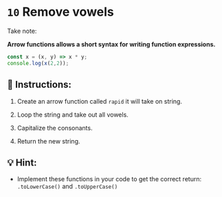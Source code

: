 # `10` Remove vowels

Take note:

**Arrow functions allows a short syntax for writing function expressions.**

```js
const x = (x, y) => x * y;
console.log(x(2,2));
```

## 📝 Instructions:

1. Create an arrow function called `rapid` it will take on string.

2. Loop the string and take out all vowels.

3. Capitalize the consonants.

4. Return the new string.

## 💡 Hint:

+ Implement these functions in your code to get the correct return: `.toLowerCase()` and `.toUpperCase()`